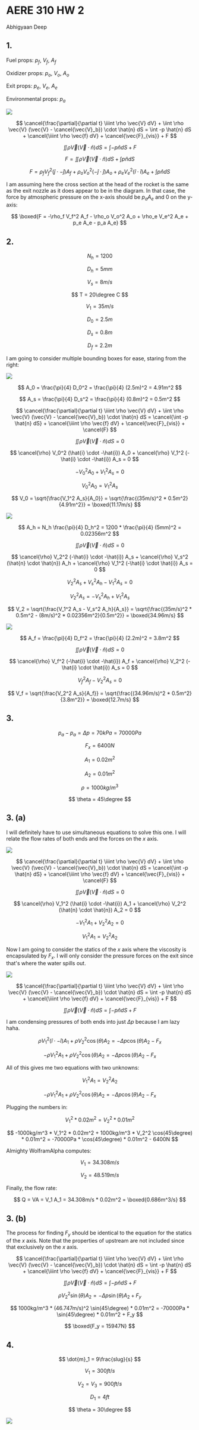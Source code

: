 # AERE 310 HW 2

Abhigyaan Deep

## 1.

Fuel props: $p_f$, $V_f$, $A_f$

Oxidizer props: $p_o$, $V_o$, $A_o$

Exit props: $p_e$, $V_e$, $A_e$

Environmental props: $p_a$

![](https://i.imgur.com/5CnXXUCm.png)

$$
\cancel{\frac{\partial}{\partial t} \iiint \rho \vec{V} dV} + \iint \rho \vec{V} (\vec{V} - \cancel{\vec{V}_b}) \cdot \hat{n} dS = \int -p \hat{n} dS + \cancel{\iiint \rho \vec{f} dV} + \cancel{\vec{F}_{vis}} + F
$$

$$
\iint \rho \vec{V} (\vec{V} \cdot \hat{n}) dS = \int -p \hat{n} dS + F
$$

$$
F = \iint \rho \vec{V} (\vec{V} \cdot \hat{n}) dS + \int p \hat{n} dS
$$

$$
F = \rho_f V_f^2 (\hat{j} \cdot - \hat{j}) A_f + \rho_o V_o^2 (-\hat{j} \cdot \hat{j}) A_o + \rho_e V_e^2 (\hat{i} \cdot \hat{i}) A_e + \int p \hat{n} dS
$$

I am assuming here the cross section at the head of the rocket is the same as the exit nozzle as it does appear to be in the diagram. In that case, the force by atmospheric pressure on the x-axis should be $p_a A_e$ and $0$ on the y-axis:

$$
\boxed{F = -\rho_f V_f^2 A_f - \rho_o V_o^2 A_o + \rho_e V_e^2 A_e + p_e A_e - p_a A_e}
$$

## 2.

$$
N_h = 1200
$$

$$
D_h = 5mm
$$

$$
V_s = 8m/s
$$

$$
T = 20\degree C
$$

$$
V_1 = 35m/s
$$

$$
D_0 = 2.5m
$$

$$
D_s = 0.8m
$$

$$
D_f = 2.2m
$$

I am going to consider multiple bounding boxes for ease, staring from the right:

![](https://i.imgur.com/wDpxi1Xm.png)

$$
A_0 = \frac{\pi}{4} D_0^2 = \frac{\pi}{4} (2.5m)^2 = 4.91m^2
$$

$$
A_s = \frac{\pi}{4} D_s^2 = \frac{\pi}{4} (0.8m)^2 = 0.5m^2
$$

$$
\cancel{\frac{\partial}{\partial t} \iiint \rho \vec{V} dV} + \iint \rho \vec{V} (\vec{V} - \cancel{\vec{V}_b}) \cdot \hat{n} dS = \cancel{\int -p \hat{n} dS} + \cancel{\iiint \rho \vec{f} dV} + \cancel{\vec{F}_{vis}} + \cancel{F}
$$

$$
\iint \rho \vec{V} (\vec{V} \cdot \hat{n}) dS = 0
$$

$$
\cancel{\rho} V_0^2 (\hat{i} \cdot -\hat{i}) A_0 + \cancel{\rho} V_1^2 (-\hat{i} \cdot -\hat{i}) A_s = 0
$$

$$
-V_0^2 A_0 + V_1^2 A_s = 0
$$

$$
V_0^2 A_0 = V_1^2 A_s
$$

$$
V_0 = \sqrt{\frac{V_1^2 A_s}{A_0}} = \sqrt{\frac{(35m/s)^2 * 0.5m^2}{4.91m^2}} = \boxed{11.17m/s}
$$

![](https://i.imgur.com/DeB6YiHm.png)

$$
A_h = N_h \frac{\pi}{4} D_h^2 = 1200 * \frac{\pi}{4} (5mm)^2 = 0.02356m^2
$$

$$
\iint \rho \vec{V} (\vec{V} \cdot \hat{n}) dS = 0
$$

$$
\cancel{\rho} V_2^2 (-\hat{i} \cdot -\hat{i}) A_s + \cancel{\rho} V_s^2 (\hat{n} \cdot \hat{n}) A_h + \cancel{\rho} V_1^2 (-\hat{i} \cdot \hat{i}) A_s = 0
$$

$$
V_2^2 A_s + V_s^2 A_h - V_1^2 A_s = 0
$$

$$
V_2^2 A_s = -V_s^2 A_h + V_1^2 A_s
$$

$$
V_2 = \sqrt{\frac{V_1^2 A_s - V_s^2 A_h}{A_s}} = \sqrt{\frac{(35m/s)^2 * 0.5m^2 - (8m/s)^2 * 0.02356m^2}{0.5m^2}} = \boxed{34.96m/s}
$$

![](https://i.imgur.com/9667yhom.png)

$$
A_f = \frac{\pi}{4} D_f^2 = \frac{\pi}{4} (2.2m)^2 = 3.8m^2
$$

$$
\iint \rho \vec{V} (\vec{V} \cdot \hat{n}) dS = 0
$$

$$
\cancel{\rho} V_f^2 (-\hat{i} \cdot -\hat{i}) A_f + \cancel{\rho} V_2^2 (-\hat{i} \cdot \hat{i}) A_s = 0
$$

$$
V_f^2 A_f - V_2^2 A_s = 0
$$

$$
V_f = \sqrt{\frac{V_2^2 A_s}{A_f}} = \sqrt{\frac{(34.96m/s)^2 * 0.5m^2}{3.8m^2}} = \boxed{12.7m/s}
$$

## 3.

$$
p_a - p_a = \Delta p = 70kPa = 70000Pa
$$

$$
F_x = 6400N
$$

$$
A_1 = 0.02m^2
$$

$$
A_2 = 0.01m^2
$$

$$
\rho = 1000kg/m^3
$$

$$
\theta = 45\degree
$$

## 3. (a)

I will definitely have to use simultaneous equations to solve this one. I will relate the flow rates of both ends and the forces on the $x$ axis.

![](https://i.imgur.com/qmL60JUm.png)

$$
\cancel{\frac{\partial}{\partial t} \iiint \rho \vec{V} dV} + \iint \rho \vec{V} (\vec{V} - \cancel{\vec{V}_b}) \cdot \hat{n} dS = \cancel{\int -p \hat{n} dS} + \cancel{\iiint \rho \vec{f} dV} + \cancel{\vec{F}_{vis}} + \cancel{F}
$$

$$
\iint \rho \vec{V} (\vec{V} \cdot \hat{n}) dS = 0
$$

$$
\cancel{\rho} V_1^2 (\hat{i} \cdot -\hat{i}) A_1 + \cancel{\rho} V_2^2 (\hat{n} \cdot \hat{n}) A_2 = 0
$$

$$
-V_1^2 A_1 + V_2^2 A_2 = 0
$$

$$
V_1^2 A_1 = V_2^2 A_2
$$

Now I am going to consider the statics of the $x$ axis where the viscosity is encapsulated by $F_x$. I will only consider the pressure forces on the exit since that's where the water spills out.

![](https://i.imgur.com/e4jPVdnm.png)

$$
\cancel{\frac{\partial}{\partial t} \iiint \rho \vec{V} dV} + \iint \rho \vec{V} (\vec{V} - \cancel{\vec{V}_b}) \cdot \hat{n} dS = \int -p \hat{n} dS + \cancel{\iiint \rho \vec{f} dV} + \cancel{\vec{F}_{vis}} + F
$$

$$
\iint \rho \vec{V} (\vec{V} \cdot \hat{n}) dS = \int -p \hat{n} dS + F
$$

I am condensing pressures of both ends into just $\Delta p$ because I am lazy haha.

$$
\rho V_1^2 (\hat{i} \cdot -\hat{i}) A_1 + \rho V_2^2 \cos(\theta) A_2 = -\Delta p \cos(\theta) A_2 - F_x
$$

$$
-\rho V_1^2 A_1 + \rho V_2^2 \cos(\theta) A_2 = -\Delta p \cos(\theta) A_2 - F_x
$$

All of this gives me two equations with two unknowns:

$$
V_1^2 A_1 = V_2^2 A_2
$$

$$
-\rho V_1^2 A_1 + \rho V_2^2 \cos(\theta) A_2 = -\Delta p \cos(\theta) A_2 - F_x
$$

Plugging the numbers in:

$$
V_1^2 * 0.02m^2 = V_2^2 * 0.01m^2
$$

$$
-1000kg/m^3 * V_1^2 * 0.02m^2 + 1000kg/m^3 * V_2^2 \cos(45\degree) * 0.01m^2 = -70000Pa * \cos(45\degree) * 0.01m^2 - 6400N
$$

Almighty WolframAlpha computes:

$$
V_1 = 34.308m/s
$$

$$
V_2 = 48.519m/s
$$

Finally, the flow rate:

$$
Q = VA = V_1 A_1 = 34.308m/s * 0.02m^2 = \boxed{0.686m^3/s}
$$

## 3. (b)

The process for finding $F_y$ should be identical to the equation for the statics of the $x$ axis. Note that the properties of upstream are not included since that exclusively on the $x$ axis.

$$
\cancel{\frac{\partial}{\partial t} \iiint \rho \vec{V} dV} + \iint \rho \vec{V} (\vec{V} - \cancel{\vec{V}_b}) \cdot \hat{n} dS = \int -p \hat{n} dS + \cancel{\iiint \rho \vec{f} dV} + \cancel{\vec{F}_{vis}} + F
$$

$$
\iint \rho \vec{V} (\vec{V} \cdot \hat{n}) dS = \int -p \hat{n} dS + F
$$

$$
\rho V_2^2 \sin(\theta) A_2 = -\Delta p \sin(\theta) A_2 + F_y
$$

$$
1000kg/m^3 * (46.747m/s)^2 \sin(45\degree) * 0.01m^2 = -70000Pa * \sin(45\degree) * 0.01m^2 + F_y
$$

$$
\boxed{F_y = 15947N}
$$

## 4.

$$
\dot{m}_1 = 9\frac{slug}{s}
$$

$$
V_1 = 300ft/s
$$

$$
V_2 = V_3 = 900ft/s
$$

$$
D_1 = 4ft
$$

$$
\theta = 30\degree
$$

![](https://i.imgur.com/xk1smHHm.png)
